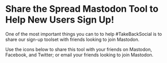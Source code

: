 # Share the Spread Mastodon Tool to Help New Users Sign Up!

One of the most important things you can to to help #TakeBackSocial is to share our sign-up toolset with friends looking to join Mastodon. 

Use the icons below to share this tool with your friends on Mastodon, Facebook, and Twitter; or email your friends looking to join Mastodon.
